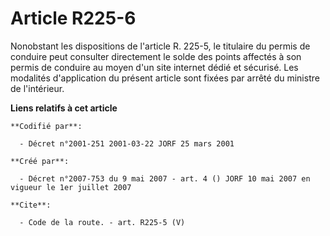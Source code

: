 # Article R225-6

Nonobstant les dispositions de l'article R. 225-5, le titulaire du permis de conduire peut consulter directement le solde des
points affectés à son permis de conduire au moyen d'un site internet dédié et sécurisé. Les modalités d'application du
présent article sont fixées par arrêté du ministre de l'intérieur.

**Liens relatifs à cet article**

	**Codifié par**:

	  - Décret n°2001-251 2001-03-22 JORF 25 mars 2001

	**Créé par**:

	  - Décret n°2007-753 du 9 mai 2007 - art. 4 () JORF 10 mai 2007 en vigueur le 1er juillet 2007

	**Cite**:

	  - Code de la route. - art. R225-5 (V)
